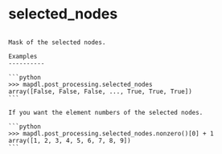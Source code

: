 # selected_nodes

````{property} property PostProcessing.selected_nodes: ndarray

Mask of the selected nodes.

Examples
----------

```python
>>> mapdl.post_processing.selected_nodes
array([False, False, False, ..., True, True, True])
```

If you want the element numbers of the selected nodes.

```python
>>> mapdl.post_processing.selected_nodes.nonzero()[0] + 1
array([1, 2, 3, 4, 5, 6, 7, 8, 9])
```


````